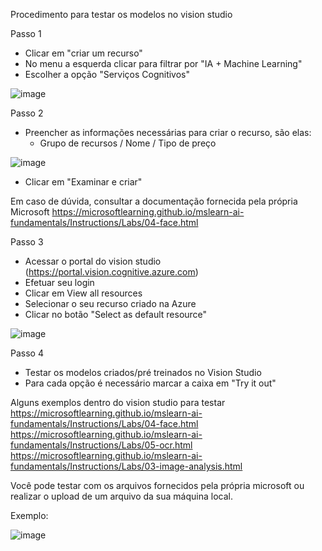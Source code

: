 Procedimento para testar os modelos no vision studio

Passo 1

- Clicar em "criar um recurso"
- No menu a esquerda clicar para filtrar por "IA + Machine Learning"
- Escolher a opção "Serviços Cognitivos"

![image](https://github.com/jvctossi/dio_azure_ai/assets/48337717/b7fcb0dc-c6fd-4527-8df7-f707c1656664)

Passo 2

- Preencher as informações necessárias para criar o recurso, são elas:
  - Grupo de recursos / Nome / Tipo de preço

![image](https://github.com/jvctossi/dio_azure_ai/assets/48337717/1c50c251-17d8-48a7-af70-9c718e7e52c6)

- Clicar em "Examinar e criar"

Em caso de dúvida, consultar a documentação fornecida pela própria Microsoft
https://microsoftlearning.github.io/mslearn-ai-fundamentals/Instructions/Labs/04-face.html

Passo 3

- Acessar o portal do vision studio (https://portal.vision.cognitive.azure.com)
- Efetuar seu login
- Clicar em View all resources
- Selecionar o seu recurso criado na Azure
- Clicar no botão "Select as default resource"

![image](https://github.com/jvctossi/dio_azure_ai/assets/48337717/6cd241c8-e1f6-436f-ba47-95e94f949ef8)

Passo 4

- Testar os modelos criados/pré treinados no Vision Studio
- Para cada opção é necessário marcar a caixa em "Try it out"

Alguns exemplos dentro do vision studio para testar
https://microsoftlearning.github.io/mslearn-ai-fundamentals/Instructions/Labs/04-face.html
https://microsoftlearning.github.io/mslearn-ai-fundamentals/Instructions/Labs/05-ocr.html
https://microsoftlearning.github.io/mslearn-ai-fundamentals/Instructions/Labs/03-image-analysis.html

Você pode testar com os arquivos fornecidos pela própria microsoft ou realizar o upload de um arquivo da sua máquina local.

Exemplo:

![image](https://github.com/jvctossi/dio_azure_ai/assets/48337717/51b3e72f-e79a-439e-8a34-9adee6abe4c3)


